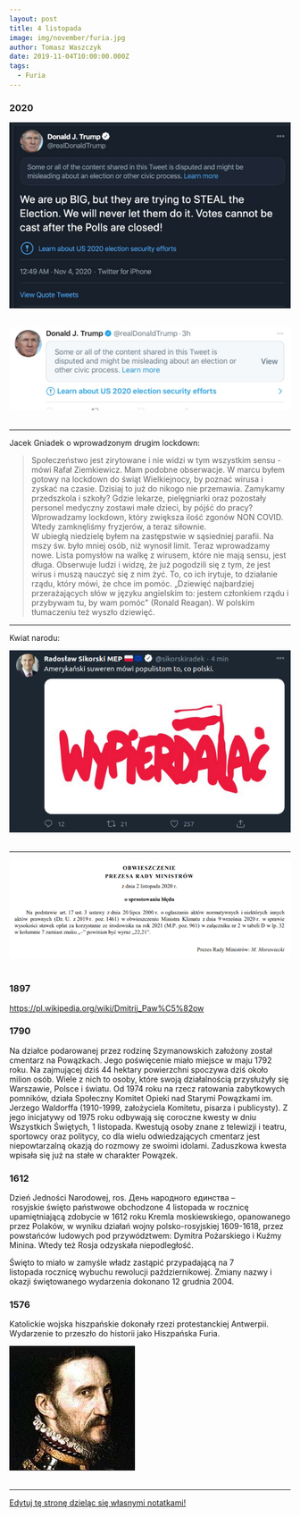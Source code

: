 ```yaml
---
layout: post
title: 4 listopada
image: img/november/furia.jpg
author: Tomasz Waszczyk
date: 2019-11-04T10:00:00.000Z
tags:
  - Furia
---
```


### 2020

<img src="./img/november/trump.png"><br><br>

<img src="./img/november/twitter2020.jpeg"><br><br>

---

Jacek Gniadek o wprowadzonym drugim lockdown:

> Społeczeństwo jest zirytowane i nie widzi w tym wszystkim sensu - mówi Rafał Ziemkiewicz. Mam podobne obserwacje. W marcu byłem gotowy na lockdown do świąt Wielkiejnocy, by poznać wirusa i zyskać na czasie. Dzisiaj to już do nikogo nie przemawia.
> Zamykamy przedszkola i szkoły? Gdzie lekarze, pielęgniarki oraz pozostały personel medyczny zostawi małe dzieci, by pójść do pracy? Wprowadzamy lockdown, który zwiększa ilość zgonów NON COVID.
> Wtedy zamknęliśmy fryzjerów, a teraz siłownie.  
> W ubiegłą niedzielę byłem na zastępstwie w sąsiedniej parafii. Na mszy św. było mniej osób, niż wynosił limit. Teraz wprowadzamy nowe.
> Lista pomysłów na walkę z wirusem, które nie mają sensu, jest długa. Obserwuje ludzi i widzę, że już pogodzili się z tym, że jest wirus i muszą nauczyć się z nim żyć. To, co ich irytuje, to działanie rządu, który mówi, że chce im pomóc. „Dziewięć najbardziej przerażających słów w języku angielskim to: jestem członkiem rządu i przybywam tu, by wam pomóc" (Ronald Reagan). W polskim tłumaczeniu też wyszło dziewięć.

---

Kwiat narodu:

<img src="./img/november/kwiatnarodu.png"><br><br>

---

<img src="./img/november/countdown.png"><br><br>

### 1897

https://pl.wikipedia.org/wiki/Dmitrij_Paw%C5%82ow

### 1790

Na działce podarowanej przez rodzinę Szymanowskich założony został cmentarz na Powązkach. Jego poświęcenie miało miejsce w maju 1792 roku.
Na zajmującej dziś 44 hektary powierzchni spoczywa dziś około milion osób. Wiele z nich to osoby, które swoją działalnością przysłużyły się Warszawie, Polsce i światu.
Od 1974 roku na rzecz ratowania zabytkowych
pomników, działa Społeczny Komitet Opieki nad Starymi Powązkami im. Jerzego Waldorffa (1910-1999, założyciela Komitetu, pisarza i publicysty). Z jego inicjatywy od 1975 roku odbywają się coroczne kwesty w dniu Wszystkich Świętych, 1 listopada. Kwestują osoby znane z telewizji i teatru, sportowcy oraz politycy, co dla wielu odwiedzających cmentarz jest niepowtarzalną okazją do rozmowy ze swoimi idolami. Zaduszkowa kwesta wpisała się już na stałe w charakter Powązek.

### 1612

Dzień Jedności Narodowej, ros. День народного единства – rosyjskie święto państwowe obchodzone 4 listopada w rocznicę upamiętniającą zdobycie w 1612 roku Kremla moskiewskiego, opanowanego przez Polaków, w wyniku działań wojny polsko-rosyjskiej 1609-1618, przez powstańców ludowych pod przywództwem: Dymitra Pożarskiego i Kuźmy Minina. Wtedy też Rosja odzyskała niepodległość.

Święto to miało w zamyśle władz zastąpić przypadającą na 7 listopada rocznicę wybuchu rewolucji październikowej. Zmiany nazwy i okazji świętowanego wydarzenia dokonano 12 grudnia 2004.

### 1576

Katolickie wojska hiszpańskie dokonały rzezi protestanckiej Antwerpii. Wydarzenie to przeszło do historii jako Hiszpańska Furia.

<img src="./img/november/furia.jpg"/><br><br>

---

<a href="https://github.com/TomaszWaszczyk/historia.waszczyk.com/edit/master/src/content/november-4.md" target="_blank">Edytuj tę stronę dzieląc się własnymi notatkami!</a>
